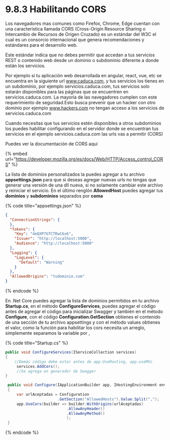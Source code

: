 # 9.8.3 Habilitando CORS

Los navegadores mas comunes como Firefox, Chrome, Edge cuentan con una característica llamada CORS (Cross-Origin Resource Sharing o Intercambio de Recursos de Origen Cruzado) es un estándar del W3C el cual es un consorcio internacional  que genera recomendaciones y estándares para el desarrollo web.

Este estándar indica que no debes permitir que accedan a tus servicios REST o contenido web desde un dominio o subdominio diferente a donde están los servicios.

Por ejemplo si tu aplicación web desarrollada en angular, react, vue, etc se encuentra en la siguiente url www.caduca.com, y tus servicios los tienes en un subdominio, por ejemplo servicios.caduca.com, tus servicios solo estarán disponibles para las páginas que se encuentren en servicios.caduca.com. La mayoría de las navegadores cumplen con este requerimiento de seguridad.Esto busca prevenir que un hacker con otro dominio por ejemplo www.hackers.com no tengan acceso a los servicios de servicios.caduca.com

Cuando necesitas que tus servicios estén disponibles a otros subdominios los puedes habilitar configurando en el servidor donde se encuentran tus servicios en el ejemplo servicios.caduca.com las urls vas a permitir (CORS)

Puedes ver la documentación de CORS aquí

{% embed url="https://developer.mozilla.org/es/docs/Web/HTTP/Access_control_CORS" %}

La lista de dominios personalizados la puedes agregar a tu archivo **appsettings.json** para que si deseas agregar nuevas urls no tengas que generar una versión de una dll nueva, si no solamente cambiar este archivo y reiniciar el servicio. En el último renglón **AllowedHost** puedes agregar tus **dominios** y **subdominios** separados por **coma**

{% code title="appsettings.json" %}
```json
{
  "ConnectionStrings": {
  },
  "Tokens": {
    "Key": "4eQXP7GTCTRwC6x6",
    "Issuer": "http://localhost:5000",
    "Audience": "http://localhost:5000"
  },
  "Logging": {
    "LogLevel": {
      "Default": "Warning"
    }
  },
  "AllowedOrigins": "tudominio.com"
}
```
{% endcode %}

En .Net Core puedes agregar la lista de dominios permitidos en tu archivo **Startup.cs**, en el método **ConfigureServices**, puedes agregar el código antes de agregar el código para inicializar Swagger y también en el método **Configure**, con el código **Configuration.GetSection** obtienes el contenido de una sección de tu archivo appsettings y con el método values obtienes el valor, como la función para habilitar los cors necesita un arreglo, simplemente separamos la variable por ,&#x20;

{% code title="Startup.cs" %}
```csharp
public void ConfigureServices(IServiceCollection services)
{
    //Demás código debe estar antes de app.UseRouting, app.useMVc
     services.AddCors();
     //Se agrega en generador de Swagger           
}

 public void Configure(IApplicationBuilder app, IHostingEnvironment env)
 {
     var urlAceptadas = Configuration
                       .GetSection("AllowedHosts").Value.Split(",");
     app.UseCors(builder => builder.WithOrigins(urlAceptadas)
                           .AllowAnyHeader()
                           .AllowAnyMethod()
                           );
 }
```
{% endcode %}

